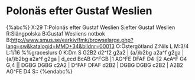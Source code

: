 # Polonäs efter Gustaf Weslien

{%abc%}
X:29
T:Polonäs efter Gustaf Weslien
S:efter Gustaf Weslien
R:Slängpolska
B:Gustaf Wesliens notbok
B:http://www.smus.se/earkiv/fmk/browselarge.php?lang=sw&katalogid=MMD+34&bildnr=00013
O:Östergötland
Z:Nils L
M:3/4
L:1/16
%%graceslurs 0
K:Dm
S G2B2 d2^f2 g2a2 | {a/}b2bg a2a^f g2ga | {a/}b2bg a2a^f g2ga | 
d_ecd BcAB G^FGB |1 AG^FE DFAF D4 :|2 AcA^F G4 G,4 || 
DGBG DGBG c2A2 | D^FAF DFAF d2B2 | DGBG DGBG c2B2 | A2B2 AG^FE D4 S::
{%endabc%}
